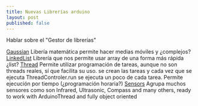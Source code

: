 ```yaml
---
title: Nuevas Librerías arduino
layout: post
published: false
---
```


Hablar sobre el "Gestor de librerías"

[Gaussian](https://github.com/ivanseidel/Gaussian) Libería matemática permite hacer medias móviles y ¿complejos?
[LinkedList](https://github.com/ivanseidel/LinkedList) Librería que nos permite usar array de una forma más rápida ¿list?
[Thread](https://github.com/ivanseidel/ArduinoThread) Permite utilizar programación de tareas, aunque no son threads reales, sí que facilita su uso. se crean las tareas y cada vez que se ejecuta ThreadControler.run se ejecuta un poco de cada tarea. Permite ejecución por tiempo (¿programación horaria?)
[Sensors](https://github.com/ivanseidel/ArduinoSensors) Agrupa muchos sensores como son Infrared, Ultrasonic, Compass and many others, ready to work with ArduinoThread and fully object oriented	